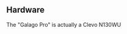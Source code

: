 
## Hardware
The "Galago Pro" is actually a Clevo N130WU
<!--stackedit_data:
eyJoaXN0b3J5IjpbMTEyMTU2MzgwNCwtODE1NzA2NzI0XX0=
-->